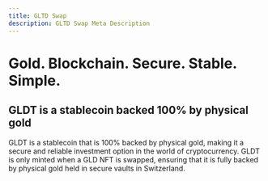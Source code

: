 ```yaml
---
title: GLTD Swap
description: GLTD Swap Meta Description
---
```

# Gold. Blockchain. Secure. Stable. Simple.

## GLDT is a stablecoin backed 100% by physical gold

GLDT is a stablecoin that is 100% backed by physical gold, making it a secure and reliable investment option in the world of cryptocurrency. GLDT is only minted when a GLD NFT is swapped, ensuring that it is fully backed by physical gold held in secure vaults in Switzerland.
